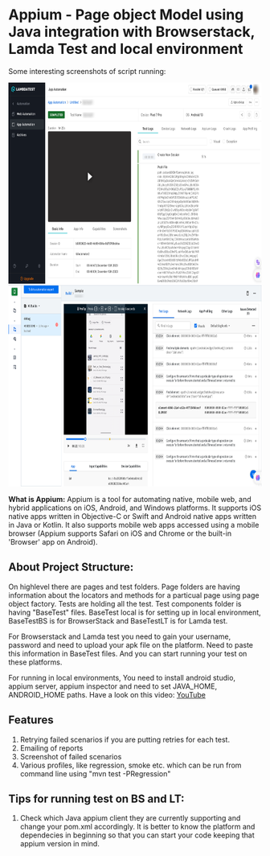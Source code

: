# Appium - Page object Model using Java integration with Browserstack, Lamda Test and local environment

Some interesting screenshots of script running:
<p align="center">
<img height="400" src="https://github.com/2011guptashalini/mffaisapptest/blob/master/LambdaTest-Automation.png">
<img height="400" src="https://github.com/2011guptashalini/mffaisapptest/blob/master/Sample-BrowserStack-App-Automate.png">
</p>

**What is Appium:** Appium is a tool for automating native, mobile web, and hybrid applications on iOS, Android, and Windows platforms. It supports iOS native apps written in Objective-C or Swift and Android native apps written in Java or Kotlin. It also supports mobile web apps accessed using a mobile browser (Appium supports Safari on iOS and Chrome or the built-in 'Browser' app on Android). 

## About Project Structure:
On highlevel there are pages and test folders. Page folders are having information about the locators and methods for a particual page using page object factory. 
Tests are holding all the test. Test components folder is having "BaseTest" files. BaseTest local is for setting up in local environment, BaseTestBS is for BrowserStack and BaseTestLT is for Lamda test.

For Browserstack and Lamda test you need to gain your username, password and need to upload your apk file on the platform. Need to paste this information in BaseTest files. And you can start running your test on these platforms.

For running in local environments, You need to install android studio, appium server, appium inspector and need to set JAVA_HOME, ANDROID_HOME paths.
Have a look on this video: <a href="https://youtu.be/TcaSsKeW6uQ" target="_bank">YouTube</a>  

## Features
1. Retrying failed scenarios if you are putting retries for each test.
2. Emailing of reports
3. Screenshot of failed scenarios
4. Various profiles, like regression, smoke etc. which can be run from command line using "mvn test -PRegression"

## Tips for running test on BS and LT:
1. Check which Java appium client they are currently supporting and change your pom.xml accordingly. It is better to know the platform and dependecies in beginning so that you can start your code keeping that appium version in mind.



